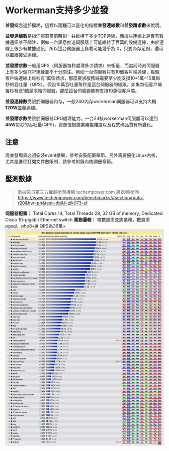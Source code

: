 # Workerman支持多少並發

**並發**概念過於模糊，這裡以兩種可以量化的指標**並發連線數**和**並發請求數**來說明。

**並發連線數**是指伺服器當前時刻一共維持了多少TCP連線，而這些連線上是否有數據通訊並不關注，例如一台訊息推送伺服器上可能維持了百萬的設備連線，由於連線上很少有數據通訊，所以這台伺服器上負載可能幾乎為 0，只要內存足夠，還可以繼續接受連線。

**並發請求數**一般用QPS（伺服器每秒處理多少請求）來衡量，而當前時刻伺服器上有多少個TCP連線並不十分關注。例如一台伺服器只有10個客戶端連線，每個客戶端連線上每秒有1萬個請求，那麼要求服務端需要至少能支撐10*1萬=10萬每秒的吞吐量（QPS）。假設10萬吞吐量每秒是這台伺服器的極限，如果每個客戶端每秒發送1個請求給伺服器，那麼這台伺服器能夠支撐10萬個客戶端。

**並發連線數**受限於伺服器內存，一般24G內存workerman伺服器可以支持大概**120W**並發連線。

**並發請求數**受限於伺服器CPU處理能力，一台24核workerman伺服器可以達到**45W**每秒的吞吐量(QPS)，實際值根據業務複雜度以及程式碼品質有所變化。

## 注意

高並發場景必須安裝event擴展，參考安裝配置章節。另外需要優化Linux內核，尤其是進程打開文件數限制，請參考附錄內核調優章節。

## 壓測數據 
> 數據來自第三方權威壓測機構 techempower.com 第20輪壓測
https://www.techempower.com/benchmarks/#section=data-r20&hw=ph&test=db&l=zik073-sf

**伺服器配置：**
Total Cores 14, Total Threads 28, 32 GB of memory, Dedicated Cisco 10-gigabit Ethernet switch
**業務邏輯：**
帶數據庫查詢業務，數據庫pgsql，php8+jit
QPS為39萬+
![](../images/screenshot_1636522357217.png)

